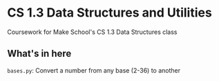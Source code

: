 # CS 1.3 Data Structures and Utilities
Coursework for Make School's CS 1.3 Data Structures class

## What's in here
`bases.py`: Convert a number from any base (2-36) to another
